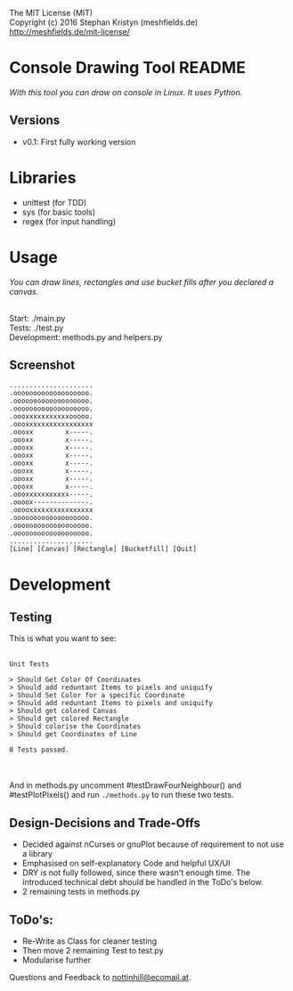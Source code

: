 The MIT License (MIT) <br>
Copyright (c) 2016 Stephan Kristyn (meshfields.de) <br>
http://meshfields.de/mit-license/ <br>

# Console Drawing Tool README

*With this tool you can draw on console in Linux. It uses Python.*

## Versions

- v0.1: First fully working version

# Libraries

- unittest (for TDD)
- sys (for basic tools)
- regex (for input handling)

# Usage

*You can draw lines, rectangles and use bucket fills after you declared a canvas.*<br><br>

Start: ./main.py <br>
Tests: ./test.py <br>
Development: methods.py and helpers.py <br>


## Screenshot

    .....................
    .ooooooooooooooooooo.
    .ooooooooooooooooooo.
    .ooooooooooooooooooo.
    .oooxxxxxxxxxxxooooo.
    .oooxxxxxxxxxxxxxxxxx
    .oooxx        x-----.
    .oooxx        x-----.
    .oooxx        x-----.
    .oooxx        x-----.
    .oooxx        x-----.
    .oooxx        x-----.
    .oooxx        x-----.
    .oooxx        x-----.
    .oooxxxxxxxxxxx-----.
    .oooox--------------.
    .ooooxxxxxxxxxxxxxxxx
    .ooooooooooooooooooo.
    .ooooooooooooooooooo.
    .ooooooooooooooooooo.
    .....................
    [Line] [Canvas] [Rectangle] [Bucketfill] [Quit]


# Development

## Testing

This is what you want to see: <br><br>

    Unit Tests

    > Should Get Color Of Coordinates
    > Should add reduntant Items to pixels and uniquify
    > Should Set Color for a specific Coordinate
    > Should add reduntant Items to pixels and uniquify
    > Should get colored Canvas
    > Should get colored Rectangle
    > Should colorise the Coordinates
    > Should get Coordinates of Line

    8 Tests passed.

<br><br>
And in methods.py uncomment #testDrawFourNeighbour() and #testPlotPixels() and run `./methods.py` to run these two tests.


## Design-Decisions and Trade-Offs

- Decided against nCurses or gnuPlot because of requirement to not use a library
- Emphasised on self-explanatory Code and helpful UX/UI
- DRY is not fully followed, since there wasn't enough time. The introduced technical debt should be handled in the ToDo's below.
- 2 remaining tests in methods.py

## ToDo's: 

- Re-Write as Class for cleaner testing
- Then move 2 remaining Test to test.py
- Modularise further

Questions and Feedback to nottinhill@ecomail.at.